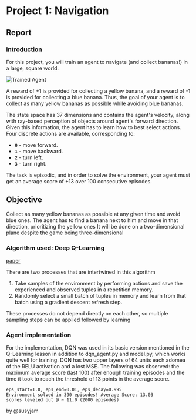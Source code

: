 [//]: # (Image References)

[image1]: https://user-images.githubusercontent.com/10624937/42135619-d90f2f28-7d12-11e8-8823-82b970a54d7e.gif "Trained Agent"
[paper]: https://storage.googleapis.com/deepmind-media/dqn/DQNNaturePaper.pdf

# Project 1: Navigation
## Report


### Introduction

For this project, you will train an agent to navigate (and collect bananas!) in a large, square world.  

![Trained Agent][image1]

A reward of +1 is provided for collecting a yellow banana, and a reward of -1 is provided for collecting a blue banana.  Thus, the goal of your agent is to collect as many yellow bananas as possible while avoiding blue bananas.  

The state space has 37 dimensions and contains the agent's velocity, along with ray-based perception of objects around agent's forward direction.  Given this information, the agent has to learn how to best select actions.  Four discrete actions are available, corresponding to:
- **`0`** - move forward.
- **`1`** - move backward.
- **`2`** - turn left.
- **`3`** - turn right.

The task is episodic, and in order to solve the environment, your agent must get an average score of +13 over 100 consecutive episodes.

## Objective

Collect as many yellow bananas as possible at any given time and avoid blue ones.
The agent has to find a banana next to him and move in that direction, prioritizing the yellow ones
It will be done on a two-dimensional plane despite the game being three-dimensional

### Algorithm used: Deep Q-Learning
[paper]

There are two processes that are intertwined in this algorithm

1. Take samples of the environment by performing actions and save the experienced and observed tuples in a repetition memory.
2. Randomly select a small batch of tuples in memory and learn from that batch using a gradient descent refresh step.

These processes do not depend directly on each other, so multiple sampling steps can be applied followed by learning

### Agent implementation

For the implementation, DQN was used in its basic version mentioned in the Q-Learning lesson in addition to dqn_agent.py and model.py, which works quite well for training. DQN has two upper layers of 64 units each adomea of the RELU activation and a lost MSE.
The following was observed: the maximum average score (last 100) after enough training episodes and the time it took to reach the threshold of 13 points in the average score.

    eps_start=1.0, eps_end=0.01, eps_decay=0.995
  	Environment solved in 390 episodes!	Average Score: 13.03
  	scores leveled out @ ~ 11,0 (2000 episodes)
  

by @susyjam

